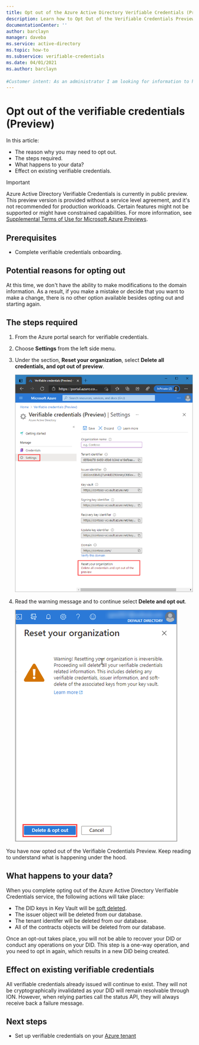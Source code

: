 ```yaml
---
title: Opt out of the Azure Active Directory Verifiable Credentials (Preview)
description: Learn how to Opt Out of the Verifiable Credentials Preview
documentationCenter: ''
author: barclayn
manager: daveba
ms.service: active-directory
ms.topic: how-to
ms.subservice: verifiable-credentials
ms.date: 04/01/2021
ms.author: barclayn

#Customer intent: As an administrator I am looking for information to help me disable 
---
```


# Opt out of the verifiable credentials (Preview)

In this article:

- The reason why you may need to opt out.
- The steps required.
- What happens to your data?
- Effect on existing verifiable credentials.

> [!IMPORTANT]
> Azure Active Directory Verifiable Credentials is currently in public preview.
> This preview version is provided without a service level agreement, and it's not recommended for production workloads. Certain features might not be supported or might have constrained capabilities. 
> For more information, see [Supplemental Terms of Use for Microsoft Azure Previews](https://azure.microsoft.com/support/legal/preview-supplemental-terms/).

## Prerequisites

- Complete verifiable credentials onboarding.

## Potential reasons for opting out

At this time, we don't have the ability to make modifications to the domain information. As a result, if you make a mistake or decide that you want to make a change, there is no other option available besides opting out and starting again.

## The steps required

1. From the Azure portal search for verifiable credentials.
2. Choose **Settings** from the left side menu.
3. Under the section, **Reset your organization**, select **Delete all credentials, and opt out of preview**.

   ![settings reset org](media/how-to-opt-out/settings-reset.png)

4. Read the warning message and to continue select **Delete and opt out**.

   ![settings delete and opt out](media/how-to-opt-out/delete-and-opt-out.png)

You have now opted out of the Verifiable Credentials Preview. Keep reading to understand what is happening under the hood.

## What happens to your data?

When you complete opting out of the Azure Active Directory Verifiable Credentials service, the following actions will take place:

- The DID keys in Key Vault will be [soft deleted](../../key-vault/general/soft-delete-overview.md).
- The issuer object will be deleted from our database.
- The tenant identifer will be deleted from our database. 
- All of the contracts objects will be deleted from our database.

Once an opt-out takes place, you will not be able to recover your DID or conduct any operations on your DID. This step is a one-way operation, and you need to opt in again, which results in a new DID being created.  

## Effect on existing verifiable credentials

All verifiable credentials already issued will continue to exist. They will not be cryptographically invalidated as your DID will remain resolvable through ION.
However, when relying parties call the status API, they will always receive back a failure message.

## Next steps

- Set up verifiable credentials on your [Azure tenant](get-started-verifiable-credentials.md)